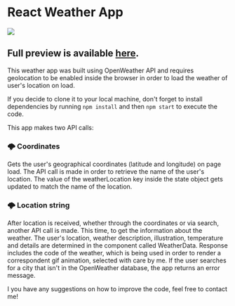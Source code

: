 # React Weather App

![](http://i.giphy.com/media/yyFaRX69CYoeaj152e/giphy.gif)

## Full preview is available [here](https://sofiaborovskaia.github.io/react-weather-app/).

This weather app was built using OpenWeather API and requires geolocation to be enabled inside the browser in order to load the weather of user's location on load.

If you decide to clone it to your local machine, don't forget to install dependencies by running `npm install` and then `npm start` to execute the code.

This app makes two API calls:

### 🌩 Coordinates
Gets the user's geographical coordinates (latitude and longitude) on page load. The API call is made in order to retrieve the name of the user's location. The value of the weatherLocation key inside the state object gets updated to match the name of the location.

### 🌩 Location string
After location is received, whether through the coordinates or via search, another API call is made. This time, to get the information about the weather. The user's location, weather description, illustration, temperature and details are determined in the component called WeatherData. Response includes the code of the weather, which is being used in order to render a correspondent gif animation, selected with care by me. If the user searches for a city that isn't in the OpenWeather database, the app returns an error message.

I you have any suggestions on how to improve the code, feel free to contact me!
